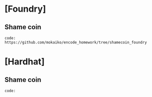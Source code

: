 # [Foundry]

## Shame coin

    code: https://github.com/mokaiko/encode_homework/tree/shamecoin_foundry

# [Hardhat]

## Shame coin

    code: 

